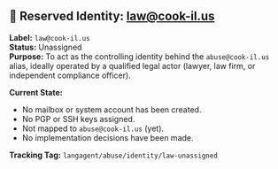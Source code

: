 ## 📌 Reserved Identity: law@cook-il.us

**Label:** `law@cook-il.us`  
**Status:** Unassigned  
**Purpose:** To act as the controlling identity behind the `abuse@cook-il.us` alias, ideally operated by a qualified legal actor (lawyer, law firm, or independent compliance officer).

**Current State:**  
- No mailbox or system account has been created.  
- No PGP or SSH keys assigned.  
- Not mapped to `abuse@cook-il.us` (yet).  
- No implementation decisions have been made.  

**Tracking Tag:** `langagent/abuse/identity/law-unassigned`
